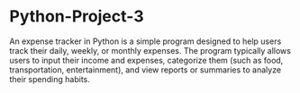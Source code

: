 # Python-Project-3

An expense tracker in Python is a simple program designed to help users track their daily, weekly, or monthly expenses. The program typically allows users to input their income and expenses, categorize them (such as food, transportation, entertainment), and view reports or summaries to analyze their spending habits.
